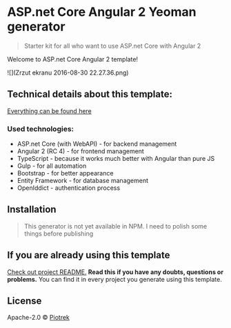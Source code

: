 # ASP.net Core Angular 2 Yeoman generator

> Starter kit for all who want to use ASP.net Core with Angular 2

Welcome to ASP.net Core Angular 2 template!

![](Zrzut ekranu 2016-08-30 22.27.36.png)

## Technical details about this template: ##

[Everything can be found here](https://github.com/piotrek-k/generator-aspnet-angular2/blob/master/generators/app/templates/src/Angular2Template/README.md)

### Used technologies: ###

* ASP.net Core (with WebAPI) - for backend management
* Angular 2 (RC 4) - for frontend management
* TypeScript - because it works much better with Angular than pure JS
* Gulp - for all automation
* Bootstrap - for better appearance
* Entity Framework - for database management
* OpenIddict - authentication process

## Installation

> This generator is not yet available in NPM. I need to polish some things before publishing

## If you are already using this template

[Check out project README.](https://github.com/piotrek-k/generator-aspnet-angular2/blob/master/generators/app/templates/src/Angular2Template/README.md) **Read this if you have any doubts, questions or problems.** You can find it in every project you generate using this template.


## License

Apache-2.0 © [Piotrek]()
